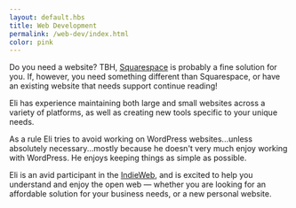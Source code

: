 ```yaml
--- 
layout: default.hbs
title: Web Development
permalink: /web-dev/index.html
color: pink
--- 
```


Do you need a website? TBH, [Squarespace](https://www.squarespace.com/) is probably a fine solution for you. If, however, you need something different than Squarespace, or have an existing website that needs support continue reading!

Eli has experience maintaining both large and small websites across a variety of platforms, as well as creating new tools specific to your unique needs.

As a rule Eli tries to avoid working on WordPress websites...unless absolutely necessary...mostly because he doesn't very much enjoy working with WordPress. He enjoys keeping things as simple as possible.

Eli is an avid participant in the [IndieWeb](https://indieweb.org/), and is excited to help you understand and enjoy the open web &mdash; whether you are looking for an affordable solution for your business needs, or a new personal website.